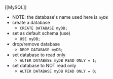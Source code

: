[[MySQL]]

- NOTE: the database's name used here is `myDB`
- create a database
	- `CREATE DATABASE myDB;`
- set as default schema (use)
	- `USE myDB;`
- drop/remove database
	- `DROP DATABASE myDB;`
- set database to read only
	- `ALTER DATABASE myDB READ ONLY = 1;`
- set database to NOT read only
	- `ALTER DATABASE myDB READ ONLY = 0;`